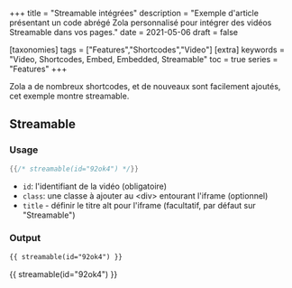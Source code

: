 +++
title = "Streamable intégrées"
description = "Exemple d'article présentant un code abrégé Zola personnalisé pour intégrer des vidéos Streamable dans vos pages."
date = 2021-05-06
draft = false

[taxonomies]
tags = ["Features","Shortcodes","Video"]
[extra]
keywords = "Video, Shortcodes, Embed, Embedded, Streamable"
toc = true
series = "Features"
+++

Zola a de nombreux shortcodes, et de nouveaux sont facilement ajoutés, cet exemple montre streamable.
<!-- more -->

## Streamable

### Usage

```rs
{{/* streamable(id="92ok4") */}}
```

- `id`: l'identifiant de la vidéo (obligatoire)
- `class`: une classe à ajouter au &lt;div&gt; entourant l'iframe (optionnel)
- `title` - définir le titre alt pour l'iframe (facultatif, par défaut sur "Streamable")

### Output

```html
{{ streamable(id="92ok4") }}
```
{{ streamable(id="92ok4") }}
